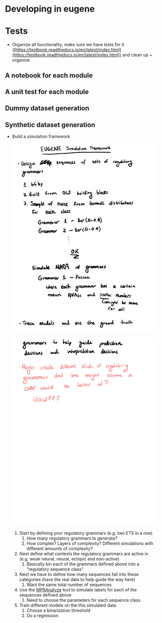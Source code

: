 # Developing in eugene

# Tests

- Organize all functionality, make sure we have tests for it ([https://testbook.readthedocs.io/en/latest/index.html](https://testbook.readthedocs.io/en/latest/index.html)) and clean up + organize

## A notebook for each module

## A unit test for each module

## Dummy dataset generation

## Synthetic dataset generation

- Build a simulation framework

    ![EUGENE-46.jpg](Developing%20in%20eugene%203686611d69e94676b2544cbda180228b/EUGENE-46.jpg)

    ![EUGENE-47.jpg](Developing%20in%20eugene%203686611d69e94676b2544cbda180228b/EUGENE-47.jpg)

    1. Start by defining your regulatory grammars (e.g. two ETS in a row)
        1. How many regulatory grammars to generate?
        2. How complex? Layers of complexity? Different simulations with different amounts of complexity?
    2. Next define what contexts the regulatory grammars are active in (e.g. weak neural, neural, ectopic and non-active)
        1. Basically bin each of the grammars defined above into a “regulatory sequence class”
    3. Next we have to define how many sequences fall into these categories (have the real data to help guide the way here)
        1. Want the same total number of sequences
    4. Use the [MPRAnalyze](https://www.notion.so/MPRAnalyze-c5cec6b3d4bd4d5b82c2027f9807e5a1) tool to simulate labels for each of the sequences defined above
        1. Need to choose the parameters for each sequence class
    5. Train different models on the this simulated data
        1. Choose a binarization threshold
        2. Do a regression
